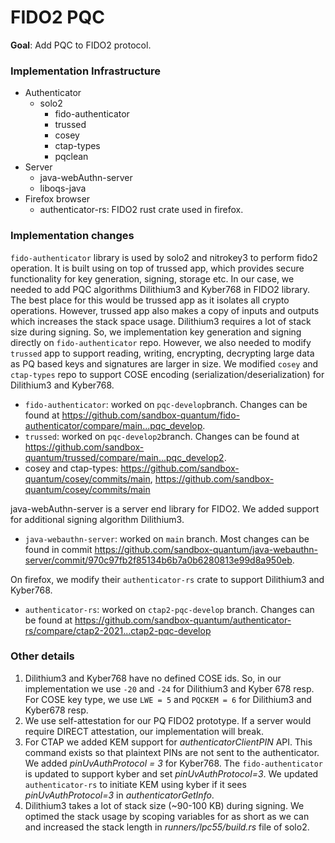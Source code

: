 # FIDO2 PQC

 **Goal**: Add PQC to FIDO2 protocol.

### Implementation Infrastructure
 - Authenticator
   - solo2 
        - fido-authenticator
        - trussed
        - cosey
        - ctap-types
        - pqclean
 - Server
   - java-webAuthn-server 
   - liboqs-java
 - Firefox browser
     - authenticator-rs: FIDO2 rust crate used in firefox. 

### Implementation changes
`fido-authenticator` library is used by solo2 and nitrokey3 to perform fido2 operation. It is built using on top of trussed app, which provides secure functionality for key generation, signing, storage etc. In our case, we needed to add PQC algorithms Dilithium3 and Kyber768 in FIDO2 library. The best place for this would be trussed app as it isolates all crypto operations. However, trussed app also makes a copy of inputs and outputs which increases the stack space usage. Dilithium3 requires a lot of stack size during signing. So, we implementation key generation and signing directly on `fido-authenticator` repo. However, we also needed to modify `trussed` app to support reading, writing, encrypting, decrypting large data as PQ based keys and signatures are larger in size. We modified `cosey` and `ctap-types` repo to support COSE encoding (serialization/deserialization) for Dilithium3 and Kyber768.
- `fido-authenticator`: worked on `pqc-develop`branch. Changes can be found at https://github.com/sandbox-quantum/fido-authenticator/compare/main...pqc_develop.
- `trussed`: worked on `pqc-develop2`branch. Changes can be found at https://github.com/sandbox-quantum/trussed/compare/main...pqc_develop2.
- cosey and ctap-types: https://github.com/sandbox-quantum/cosey/commits/main, https://github.com/sandbox-quantum/cosey/commits/main 

java-webAuthn-server is a server end library for FIDO2. We added support for additional signing algorithm Dilithium3.
- `java-webauthn-server`: worked on `main` branch. Most changes can be found in commit https://github.com/sandbox-quantum/java-webauthn-server/commit/970c97fb2f85134b6b7a0b6280813e99d8a950eb.

On firefox, we modify their `authenticator-rs` crate to support Dilithium3 and Kyber768. 
- `authenticator-rs`: worked on `ctap2-pqc-develop` branch. Changes can be found at https://github.com/sandbox-quantum/authenticator-rs/compare/ctap2-2021...ctap2-pqc-develop


### Other details 
1. Dilithium3 and Kyber768 have no defined COSE ids. So, in our implementation we use `-20` and `-24` for Dilithium3 and Kyber 678 resp. For COSE key type, we use `LWE = 5` and `PQCKEM = 6` for Dilithium3 and Kyber678 resp.
2. We use self-attestation for our PQ FIDO2 prototype. If a server would require DIRECT attestation, our implementation will break.
3. For CTAP we added KEM support for *authenticatorClientPIN* API. This command exists so that plaintext PINs are not sent to the authenticator. We added *pinUvAuthProtocol = 3* for Kyber768. The `fido-authenticator` is updated to support kyber and set *pinUvAuthProtocol=3*. We updated `authenticator-rs` to initiate KEM using kyber if it sees *pinUvAuthProtocol=3* in *authenticatorGetInfo*.
4. Dilithium3 takes a lot of stack size (~90-100 KB) during signing. We optimed the stack usage by scoping variables for as short as we can and increased the stack length in *runners/lpc55/build.rs* file of solo2. 
